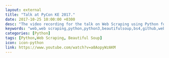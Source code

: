 ```yaml
---
layout: external
title: "Talk at PyCon KE 2017."
date: 2017-10-25 10:00:00 +0300
desc: "The video recording for the talk on Web Scraping using Python for PyCon KE '17."
keywords: "web,web scraping,python,python3,beautifulsoup,bs4,github,website,blog,easy"
categories: [Python]
tags: [Python,Web Scraping, Beautiful Soup]
icon: icon-python
link: https://www.youtube.com/watch?v=a8AopyWzAKM
---
```

